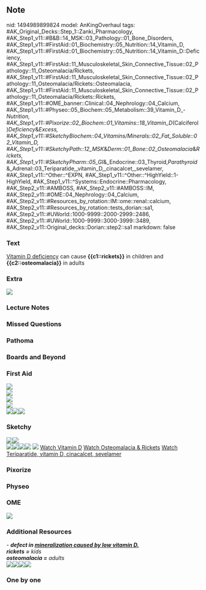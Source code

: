 ## Note
nid: 1494989899824
model: AnKingOverhaul
tags: #AK_Original_Decks::Step_1::Zanki_Pharmacology, #AK_Step1_v11::#B&B::14_MSK::03_Pathology::01_Bone_Disorders, #AK_Step1_v11::#FirstAid::01_Biochemistry::05_Nutrition::14_Vitamin_D, #AK_Step1_v11::#FirstAid::01_Biochemistry::05_Nutrition::14_Vitamin_D::Deficiency, #AK_Step1_v11::#FirstAid::11_Musculoskeletal_Skin_Connective_Tissue::02_Pathology::11_Osteomalacia/Rickets, #AK_Step1_v11::#FirstAid::11_Musculoskeletal_Skin_Connective_Tissue::02_Pathology::11_Osteomalacia/Rickets::Osteomalacia, #AK_Step1_v11::#FirstAid::11_Musculoskeletal_Skin_Connective_Tissue::02_Pathology::11_Osteomalacia/Rickets::Rickets, #AK_Step1_v11::#OME_banner::Clinical::04_Nephrology::04_Calcium, #AK_Step1_v11::#Physeo::05_Biochem::05_Metabolism::39_Vitamin_D_-_Nutrition, #AK_Step1_v11::#Pixorize::02_Biochem::01_Vitamins::18_Vitamin_D_(Calciferol)_Deficiency_&_Excess, #AK_Step1_v11::#SketchyBiochem::04_Vitamins/Minerals::02_Fat_Soluble::02_Vitamin_D, #AK_Step1_v11::#SketchyPath::12_MSK_&_Derm::01_Bone::02_Osteomalacia_&_Rickets, #AK_Step1_v11::#SketchyPharm::05_GI_&_Endocrine::03_Thyroid,_Parathyroid_&_Adrenal::03_Teriparatide,_vitamin_D,_cinacalcet,_sevelamer, #AK_Step1_v11::^Other::^EXPN, #AK_Step1_v11::^Other::^HighYield::1-HighYield, #AK_Step1_v11::^Systems::Endocrine::Pharmacology, #AK_Step2_v11::#AMBOSS, #AK_Step2_v11::#AMBOSS::IM, #AK_Step2_v11::#OME::04_Nephrology::04_Calcium, #AK_Step2_v11::#Resources_by_rotation::IM::ome::renal::calcium, #AK_Step2_v11::#Resources_by_rotation::tests_dorian::sa1, #AK_Step2_v11::#UWorld::1000-9999::2000-2999::2486, #AK_Step2_v11::#UWorld::1000-9999::3000-3999::3489, #AK_Step2_v11::Original_decks::Dorian::step2::sa1
markdown: false

### Text
<u>Vitamin D deficiency</u> can cause <b>{{c1::rickets}}</b> in
children and <b>{{c2::osteomalacia}}</b> in adults

### Extra
<div><img src="screenshot%20(59).png"></div>

### Lecture Notes


### Missed Questions


### Pathoma


### Boards and Beyond


### First Aid
<div>
  <img src="tmpibpBde.png">
  <div><img src=
  "paste-a90cd09c86e61769e29ccba2ed92fc0537412e42.jpg"></div>
</div><img src="paste-83661667958787.jpg">
<div>
  <img src="paste-83889301225475%20(1).jpg">
  <div><img src="paste-84520661417987%20(1).jpg"><img src=
  "paste-18567143620611.jpg"><img src=
  "paste-18670222835715.jpg"></div>
</div>

### Sketchy
<div><img src=
"osteomalacia%20vitamin%20D%20deficiency_1566160514431.jpg" class=
"resizer"><img src="Zoverall%20picture%20(53)_1566160514431.jpg"
class="resizer"></div><img src="paste-46699179409411.jpg" class=
"resizer"><img src=
"Screen%20Shot%202020-01-28%20at%206.47.20%20PM.png" class=
"resizer"><img src=
"Screen%20Shot%202020-01-28%20at%206.47.28%20PM.png" class=
"resizer"><img src=
"Screen%20Shot%202021-02-01%20at%2009.26.17.jpg"> <img src=
"Screen%20Shot%202021-02-01%20at%2009.26.27.jpg"> <a href=
"https://dashboard.sketchy.com/study/medical/courses/medical-biochemistry/units/medical-biochemistry-vitamins-minerals/videos/medical-biochemistry-vitamins-and-minerals-fat-soluble-vitamins-vitamin-d?utm_source=anki&utm_medium=partnership&utm_campaign=february_update&utm_content=medical">
Watch Vitamin D</a> <a href=
"https://dashboard.sketchy.com/study/medical/courses/medical-pharmacology/units/medical-pharmacology-gi-endocrine/videos/medical-pharmacology-gi-and-endocrine-thyroid-parathyroid-and-adrenal-teriparatide-vitamin-d-cinacalcet-sevelamer?utm_source=anki&utm_medium=partnership&utm_campaign=february_update&utm_content=medical">
Watch Osteomalacia & Rickets</a> <a href=
"https://dashboard.sketchy.com/study/medical/courses/medical-pharmacology/units/medical-pharmacology-gi-endocrine/videos/medical-pharmacology-gi-and-endocrine-thyroid-parathyroid-and-adrenal-teriparatide-vitamin-d-cinacalcet-sevelamer?utm_source=anki&utm_medium=partnership&utm_campaign=february_update&utm_content=medical">
Watch Teriparatide, vitamin D, cinacalcet, sevelamer</a>

### Pixorize


### Physeo


### OME
<div class="ome-widget">
  <a href=
  "https://onlinemeded.org/spa/nephrology/calcium/acquire?ref=anki">
  <img src="_OME_AnkiFlashcards_Lesson_5.png"></a>
</div>

### Additional Resources
<div>
  <i>- <b>defect in <u>mineralization caused by low vitamin
  D.</u></b></i>
</div>
<div>
  <div>
    <div>
      <i><b>rickets</b> <b>=</b> kids</i>
    </div>
    <div>
      <i><span style="font-weight: bold;"><b>osteomalacia</b>
      =</span> adults</i>
    </div>
  </div>
</div>
<div></div>
<div>
  <img src="paste-1964397782106113.jpg" style="" class=
  "resizer"><img src="paste-1954622436540417.jpg" style="" class=
  "resizer"><img src="OM.png" style="" class="resizer"><i><img src=
  "paste-1969483023384577.jpg" style="" class="resizer"></i>
</div>

### One by one

